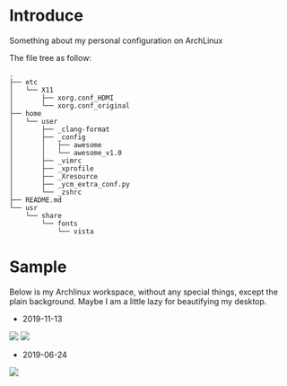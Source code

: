 # Introduce
Something about my personal configuration on ArchLinux

The file tree as follow:
```
.
├── etc
│   └── X11
│       ├── xorg.conf_HDMI
│       └── xorg.conf_original
├── home
│   └── user
│       ├── _clang-format
│       ├── _config
│       │   ├── awesome
│       │   └── awesome_v1.0
│       ├── _vimrc
│       ├── _xprofile
│       ├── _Xresource
│       ├── _ycm_extra_conf.py
│       └── _zshrc
├── README.md
└── usr
    └── share
        └── fonts
            └── vista
```

# Sample
Below is my Archlinux workspace, without any special things, except the plain background. Maybe I am a little lazy for beautifying my desktop.

* 2019-11-13

![](https://img.woyun.ink/article/2019/11/13/DeepinScreenshot_select-area_20191113000544.png)
![](https://img.woyun.ink/article/2019/11/13/DeepinScreenshot_select-area_20191113001034.png)

* 2019-06-24

![](https://img.woyun.ink/article/2019/6/24/DeepinScreenshot_select-area_20190624160826.png)

